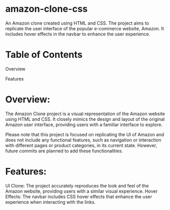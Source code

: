# amazon-clone-css

An Amazon clone created using HTML and CSS. The project aims to replicate the user interface of the popular e-commerce website, Amazon. It includes hover effects in the navbar to enhance the user experience.

# Table of Contents
Overview

Features

# Overview:
The Amazon Clone project is a visual representation of the Amazon website using HTML and CSS. It closely mimics the design and layout of the original Amazon user interface, providing users with a familiar interface to explore.

Please note that this project is focused on replicating the UI of Amazon and does not include any functional features, such as navigation or interaction with different pages or product categories, in its current state. However, future commits are planned to add these functionalities.

# Features:
UI Clone: The project accurately reproduces the look and feel of the Amazon website, providing users with a similar visual experience.
Hover Effects: The navbar includes CSS hover effects that enhance the user experience when interacting with the links.
